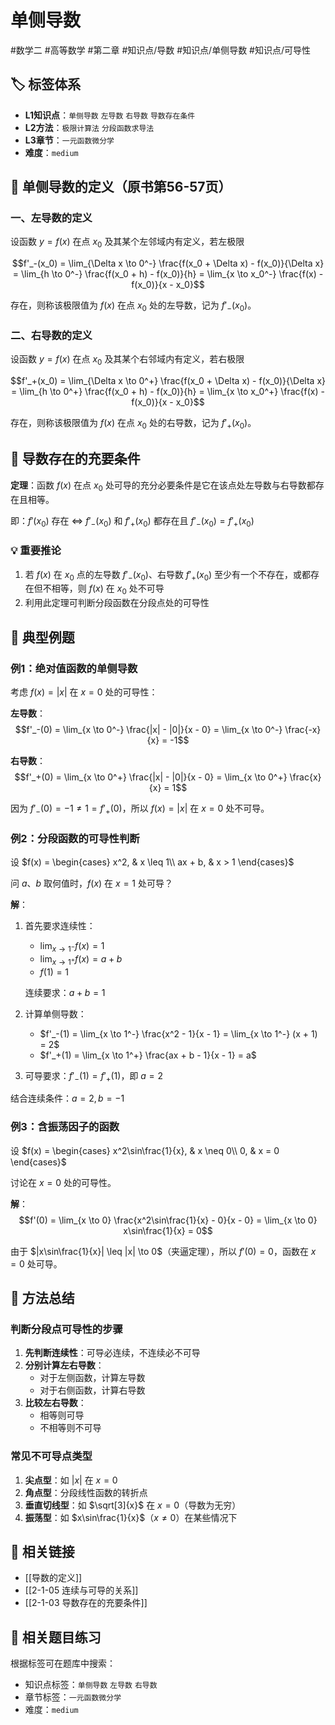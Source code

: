 # 单侧导数

#数学二 #高等数学 #第二章 #知识点/导数 #知识点/单侧导数 #知识点/可导性

## 🏷️ 标签体系
- **L1知识点**：`单侧导数` `左导数` `右导数` `导数存在条件`
- **L2方法**：`极限计算法` `分段函数求导法`
- **L3章节**：`一元函数微分学`
- **难度**：`medium`

## 📖 单侧导数的定义（原书第56-57页）

### 一、左导数的定义

设函数 $y = f(x)$ 在点 $x_0$ 及其某个左邻域内有定义，若左极限

$$f'_-(x_0) = \lim_{\Delta x \to 0^-} \frac{f(x_0 + \Delta x) - f(x_0)}{\Delta x} = \lim_{h \to 0^-} \frac{f(x_0 + h) - f(x_0)}{h} = \lim_{x \to x_0^-} \frac{f(x) - f(x_0)}{x - x_0}$$

存在，则称该极限值为 $f(x)$ 在点 $x_0$ 处的左导数，记为 $f'_-(x_0)$。

### 二、右导数的定义

设函数 $y = f(x)$ 在点 $x_0$ 及其某个右邻域内有定义，若右极限

$$f'_+(x_0) = \lim_{\Delta x \to 0^+} \frac{f(x_0 + \Delta x) - f(x_0)}{\Delta x} = \lim_{h \to 0^+} \frac{f(x_0 + h) - f(x_0)}{h} = \lim_{x \to x_0^+} \frac{f(x) - f(x_0)}{x - x_0}$$

存在，则称该极限值为 $f(x)$ 在点 $x_0$ 处的右导数，记为 $f'_+(x_0)$。

## 🔑 导数存在的充要条件

**定理**：函数 $f(x)$ 在点 $x_0$ 处可导的充分必要条件是它在该点处左导数与右导数都存在且相等。

即：$f'(x_0)$ 存在 $\Leftrightarrow$ $f'_-(x_0)$ 和 $f'_+(x_0)$ 都存在且 $f'_-(x_0) = f'_+(x_0)$

### 💡 重要推论
1. 若 $f(x)$ 在 $x_0$ 点的左导数 $f'_-(x_0)$、右导数 $f'_+(x_0)$ 至少有一个不存在，或都存在但不相等，则 $f(x)$ 在 $x_0$ 处不可导
2. 利用此定理可判断分段函数在分段点处的可导性

## 📐 典型例题

### 例1：绝对值函数的单侧导数
考虑 $f(x) = |x|$ 在 $x = 0$ 处的可导性：

**左导数**：
$$f'_-(0) = \lim_{x \to 0^-} \frac{|x| - |0|}{x - 0} = \lim_{x \to 0^-} \frac{-x}{x} = -1$$

**右导数**：
$$f'_+(0) = \lim_{x \to 0^+} \frac{|x| - |0|}{x - 0} = \lim_{x \to 0^+} \frac{x}{x} = 1$$

因为 $f'_-(0) = -1 \neq 1 = f'_+(0)$，所以 $f(x) = |x|$ 在 $x = 0$ 处不可导。

### 例2：分段函数的可导性判断

设 $f(x) = \begin{cases}
x^2, & x \leq 1\\
ax + b, & x > 1
\end{cases}$

问 $a$、$b$ 取何值时，$f(x)$ 在 $x = 1$ 处可导？

**解**：
1) 首先要求连续性：
   - $\lim_{x \to 1^-} f(x) = 1$
   - $\lim_{x \to 1^+} f(x) = a + b$
   - $f(1) = 1$
   
   连续要求：$a + b = 1$

2) 计算单侧导数：
   - $f'_-(1) = \lim_{x \to 1^-} \frac{x^2 - 1}{x - 1} = \lim_{x \to 1^-} (x + 1) = 2$
   - $f'_+(1) = \lim_{x \to 1^+} \frac{ax + b - 1}{x - 1} = a$

3) 可导要求：$f'_-(1) = f'_+(1)$，即 $a = 2$

结合连续条件：$a = 2, b = -1$

### 例3：含振荡因子的函数

设 $f(x) = \begin{cases}
x^2\sin\frac{1}{x}, & x \neq 0\\
0, & x = 0
\end{cases}$

讨论在 $x = 0$ 处的可导性。

**解**：
$$f'(0) = \lim_{x \to 0} \frac{x^2\sin\frac{1}{x} - 0}{x - 0} = \lim_{x \to 0} x\sin\frac{1}{x} = 0$$

由于 $|x\sin\frac{1}{x}| \leq |x| \to 0$（夹逼定理），所以 $f'(0) = 0$，函数在 $x = 0$ 处可导。

## 🎯 方法总结

### 判断分段点可导性的步骤
1. **先判断连续性**：可导必连续，不连续必不可导
2. **分别计算左右导数**：
   - 对于左侧函数，计算左导数
   - 对于右侧函数，计算右导数
3. **比较左右导数**：
   - 相等则可导
   - 不相等则不可导

### 常见不可导点类型
1. **尖点型**：如 $|x|$ 在 $x = 0$
2. **角点型**：分段线性函数的转折点
3. **垂直切线型**：如 $\sqrt[3]{x}$ 在 $x = 0$（导数为无穷）
4. **振荡型**：如 $x\sin\frac{1}{x}$（$x \neq 0$）在某些情况下

## 🔗 相关链接
- [[导数的定义]]
- [[2-1-05 连续与可导的关系]]
- [[2-1-03 导数存在的充要条件]]

## 🔗 相关题目练习
根据标签可在题库中搜索：
- 知识点标签：`单侧导数` `左导数` `右导数`
- 章节标签：`一元函数微分学`
- 难度：`medium`